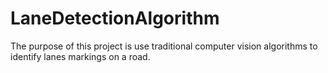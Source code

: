 # LaneDetectionAlgorithm
The purpose of this project is use traditional computer vision algorithms to identify lanes markings on a road.
